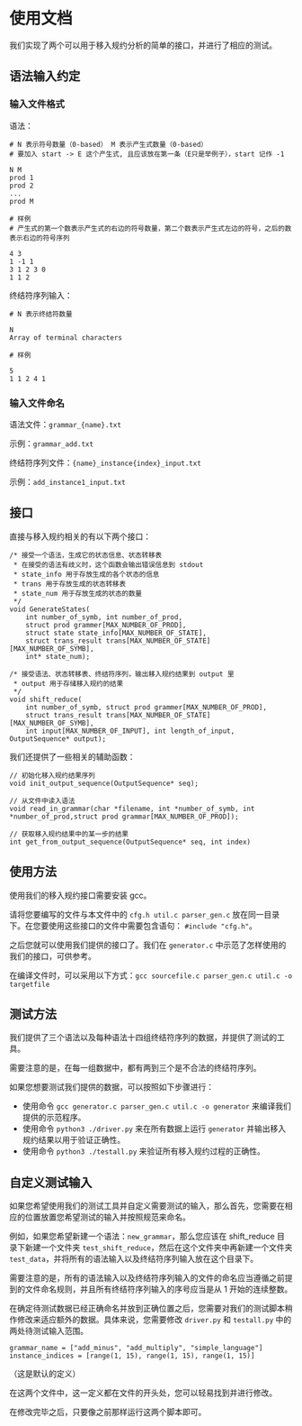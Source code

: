 # 使用文档
我们实现了两个可以用于移入规约分析的简单的接口，并进行了相应的测试。

## 语法输入约定
### 输入文件格式
语法：

```
# N 表示符号数量（0-based） M 表示产生式数量（0-based）
# 要加入 start -> E 这个产生式, 且应该放在第一条（E只是举例子），start 记作 -1

N M
prod 1
prod 2
...
prod M

# 样例
# 产生式的第一个数表示产生式的右边的符号数量，第二个数表示产生式左边的符号，之后的数表示右边的符号序列

4 3
1 -1 1
3 1 2 3 0
1 1 2
```

终结符序列输入：

```
# N 表示终结符数量

N
Array of terminal characters

# 样例

5
1 1 2 4 1
```

### 输入文件命名

语法文件：`grammar_{name}.txt`

示例：`grammar_add.txt`

终结符序列文件：`{name}_instance{index}_input.txt`

示例：`add_instance1_input.txt`

## 接口
直接与移入规约相关的有以下两个接口：
```
/* 接受一个语法，生成它的状态信息、状态转移表
 * 在接受的语法有歧义时，这个函数会输出错误信息到 stdout
 * state_info 用于存放生成的各个状态的信息
 * trans 用于存放生成的状态转移表
 * state_num 用于存放生成的状态的数量 
 */
void GenerateStates(
    int number_of_symb, int number_of_prod,
    struct prod grammer[MAX_NUMBER_OF_PROD],
    struct state state_info[MAX_NUMBER_OF_STATE],
    struct trans_result trans[MAX_NUMBER_OF_STATE][MAX_NUMBER_OF_SYMB],
    int* state_num);

/* 接受语法、状态转移表、终结符序列，输出移入规约结果到 output 里
 * output 用于存储移入规约的结果
 */
void shift_reduce(
    int number_of_symb, struct prod grammer[MAX_NUMBER_OF_PROD],
    struct trans_result trans[MAX_NUMBER_OF_STATE][MAX_NUMBER_OF_SYMB],
    int input[MAX_NUMBER_OF_INPUT], int length_of_input, OutputSequence* output);
```
我们还提供了一些相关的辅助函数：
```
// 初始化移入规约结果序列
void init_output_sequence(OutputSequence* seq);

// 从文件中读入语法
void read_in_grammar(char *filename, int *number_of_symb, int *number_of_prod,struct prod grammar[MAX_NUMBER_OF_PROD]);

// 获取移入规约结果中的某一步的结果
int get_from_output_sequence(OutputSequence* seq, int index)
```

## 使用方法

使用我们的移入规约接口需要安装 gcc。

请将您要编写的文件与本文件中的 `cfg.h util.c parser_gen.c` 放在同一目录下。在您要使用这些接口的文件中需要包含语句： `#include "cfg.h"`。

之后您就可以使用我们提供的接口了。我们在 `generator.c` 中示范了怎样使用的我们的接口，可供参考。

在编译文件时，可以采用以下方式：`gcc sourcefile.c parser_gen.c util.c -o targetfile`

## 测试方法
我们提供了三个语法以及每种语法十四组终结符序列的数据，并提供了测试的工具。

需要注意的是，在每一组数据中，都有两到三个是不合法的终结符序列。

如果您想要测试我们提供的数据，可以按照如下步骤进行：

- 使用命令 `gcc generator.c parser_gen.c util.c -o generator` 来编译我们提供的示范程序。
- 使用命令 `python3 ./driver.py` 来在所有数据上运行 `generator` 并输出移入规约结果以用于验证正确性。
- 使用命令 `python3 ./testall.py` 来验证所有移入规约过程的正确性。

## 自定义测试输入
如果您希望使用我们的测试工具并自定义需要测试的输入，那么首先，您需要在相应的位置放置您希望测试的输入并按照规范来命名。

例如，如果您希望新建一个语法：`new_grammar`，那么您应该在 shift_reduce 目录下新建一个文件夹 `test_shift_reduce`，然后在这个文件夹中再新建一个文件夹 `test_data`，并将所有的语法输入以及终结符序列输入放在这个目录下。

需要注意的是，所有的语法输入以及终结符序列输入的文件的命名应当遵循之前提到的文件命名规则，并且所有终结符序列输入的序号应当是从 1 开始的连续整数。

在确定待测试数据已经正确命名并放到正确位置之后，您需要对我们的测试脚本稍作修改来适应额外的数据。具体来说，您需要修改 `driver.py` 和 `testall.py` 中的两处待测试输入范围。

```
grammar_name = ["add_minus", "add_multiply", "simple_language"]
instance_indices = [range(1, 15), range(1, 15), range(1, 15)]
```
（这是默认的定义）

在这两个文件中，这一定义都在文件的开头处，您可以轻易找到并进行修改。

在修改完毕之后，只要像之前那样运行这两个脚本即可。
